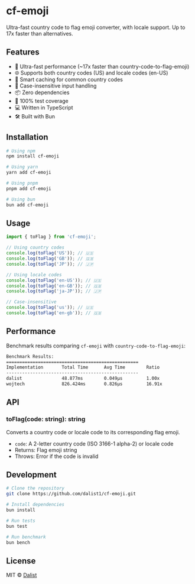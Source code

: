 # cf-emoji

Ultra-fast country code to flag emoji converter, with locale support. Up to 17x faster than alternatives.

## Features

- 🚀 Ultra-fast performance (~17x faster than country-code-to-flag-emoji)
- 🌐 Supports both country codes (US) and locale codes (en-US)
- 💾 Smart caching for common country codes
- 🔄 Case-insensitive input handling
- 📦 Zero dependencies
- 🧪 100% test coverage
- 💻 Written in TypeScript
- 🛠️ Built with Bun

## Installation

```bash
# Using npm
npm install cf-emoji

# Using yarn
yarn add cf-emoji

# Using pnpm
pnpm add cf-emoji

# Using bun
bun add cf-emoji
```

## Usage

```typescript
import { toFlag } from 'cf-emoji';

// Using country codes
console.log(toFlag('US')); // 🇺🇸
console.log(toFlag('GB')); // 🇬🇧
console.log(toFlag('JP')); // 🇯🇵

// Using locale codes
console.log(toFlag('en-US')); // 🇺🇸
console.log(toFlag('en-GB')); // 🇬🇧
console.log(toFlag('ja-JP')); // 🇯🇵

// Case-insensitive
console.log(toFlag('us')); // 🇺🇸
console.log(toFlag('en-gb')); // 🇬🇧
```

## Performance

Benchmark results comparing `cf-emoji` with `country-code-to-flag-emoji`:

```txt
Benchmark Results:
==================================================
Implementation       Total Time      Avg Time        Ratio
--------------------------------------------------
dalist               48.877ms        0.049µs         1.00x
wojtech              826.424ms       0.826µs         16.91x
```

## API

### toFlag(code: string): string

Converts a country code or locale code to its corresponding flag emoji.

- `code`: A 2-letter country code (ISO 3166-1 alpha-2) or locale code
- Returns: Flag emoji string
- Throws: Error if the code is invalid

## Development

```bash
# Clone the repository
git clone https://github.com/dalist1/cf-emoji.git

# Install dependencies
bun install

# Run tests
bun test

# Run benchmark
bun bench
```

## License

MIT © [Dalist](https://github.com/dalist1)